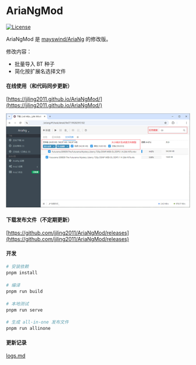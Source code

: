 # AriaNgMod

[![License](https://img.shields.io/github/license/jjling2011/AriaNgMod.svg?style=flat)](https://github.com/jjling2011/AriaNgMod/blob/master/LICENSE)

AriaNgMod 是 [mayswind/AriaNg](https://github.com/mayswind/AriaNg) 的修改版。

修改内容：
 * 批量导入 BT 种子
 * 简化按扩展名选择文件

#### 在线使用（和代码同步更新）

[https://jjling2011.github.io/AriaNgMod/](https://jjling2011.github.io/AriaNgMod/)

![demo.png](./docs/demo.png)  

#### 下载发布文件（不定期更新）

[https://github.com/jjling2011/AriaNgMod/releases](https://github.com/jjling2011/AriaNgMod/releases)

#### 开发

```bash
# 安装依赖
pnpm install

# 编译
pnpm run build

# 本地测试
pnpm run serve

# 生成 all-in-one 发布文件
pnpm run allinone
```

#### 更新记录
[logs.md](./docs/logs.md)
